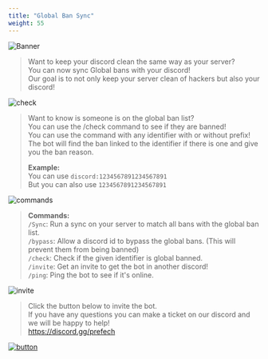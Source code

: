 ```yaml
---
title: "Global Ban Sync"
weight: 55
---
```


![Banner](https://prefech.com/i/GbanBanner.png)
> Want to keep your discord clean the same way as your server?  
> You can now sync Global bans with your discord!  
> Our goal is to not only keep your server clean of hackers but also your discord!  

![check](https://prefech.com/i/check.png)
> Want to know is someone is on the global ban list?  
> You can use the /check command to see if they are banned!  
> You can use the command with any identifier with or without prefix!  
> The bot will find the ban linked to the identifier if there is one and give you the ban reason.  
>   
> **Example:**  
> You can use `discord:1234567891234567891`  
> But you can also use `1234567891234567891`  

![commands](https://prefech.com/i/slashcommands.png)
> **Commands:**  
> `/Sync`: Run a sync on your server to match all bans with the global ban list.  
> `/bypass`: Allow a discord id to bypass the global bans. (This will prevent them from being banned)  
> `/check`: Check if the given identifier is global banned.  
> `/invite`: Get an invite to get the bot in another discord!  
> `/ping`: Ping the bot to see if it's online.  

![invite](https://prefech.com/i/syncinvite.png)
> Click the button below to invite the bot.  
> If you have any questions you can make a ticket on our discord and we will be happy to help!  
> https://discord.gg/prefech  
  
[![button](https://prefech.com/i/addtoserver.png)](https://discord.com/oauth2/authorize?client_id=819625649257185301&scope=bot%20applications.commands&permissions=265222)
